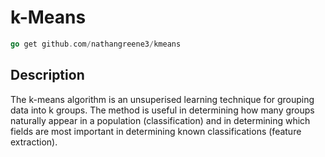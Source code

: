 # k-Means

```Go
go get github.com/nathangreene3/kmeans
```

## Description

The k-means algorithm is an unsuperised learning technique for grouping data into k groups. The method is useful in determining how many groups naturally appear in a population (classification) and in determining which fields are most important in determining known classifications (feature extraction).
